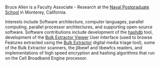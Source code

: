 Bruce Allen is a Faculty Associate - Research at the [Naval Postgraduate
School](http://www.nps.edu) in Monterey, California.

Interests include Software architecture, computer languages, parallel
computing, parallel processor architectures, and supporting open-source
software. Software contributions include development of the
[hashdb](hashdb "wikilink") tool, development of the [Bulk Extractor
Viewer](Bulk_Extractor_Viewer "wikilink") User Interface (used to browse
Features extracted using the [Bulk Extractor](Bulk_Extractor "wikilink")
digital media triage tool), some of the Bulk Extractor scanners, the
jlibewf and libewfcs readers, and implementations of high speed
encryption and hashing algorithms that run on the Cell Broadband Engine
processor.